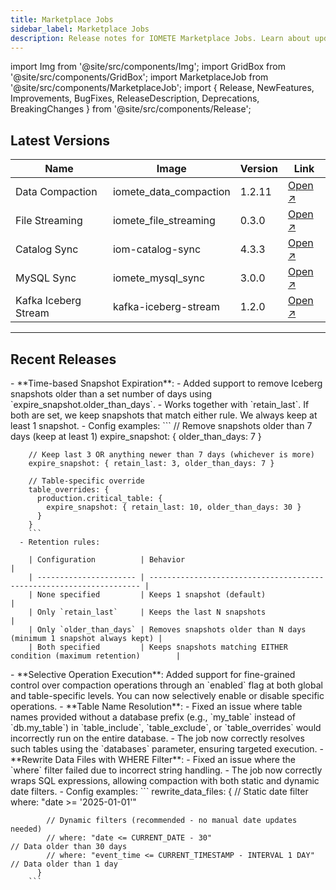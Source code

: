 ```yaml
---
title: Marketplace Jobs
sidebar_label: Marketplace Jobs
description: Release notes for IOMETE Marketplace Jobs. Learn about updates, improvements, and bug fixes for various data integration and processing jobs.
---
```


import Img from '@site/src/components/Img';
import GridBox from '@site/src/components/GridBox';
import MarketplaceJob from '@site/src/components/MarketplaceJob';
import { Release, NewFeatures, Improvements, BugFixes, ReleaseDescription, Deprecations, BreakingChanges } from '@site/src/components/Release';

## Latest Versions

| Name                 | Image                  | Version | Link                                                                       |
| -------------------- | ---------------------- | ------- | -------------------------------------------------------------------------- |
| Data Compaction      | iomete_data_compaction | 1.2.11  | [Open ↗](/resources/open-source-spark-jobs/data-compaction-job)            |
| File Streaming       | iomete_file_streaming  | 0.3.0   | [Open ↗](/resources/open-source-spark-jobs/file-streaming-job)             |
| Catalog Sync         | iom-catalog-sync       | 4.3.3   | [Open ↗](/resources/open-source-spark-jobs/catalog-sync-job)               |
| MySQL Sync           | iomete_mysql_sync      | 3.0.0   | [Open ↗](/resources/open-source-spark-jobs/mysql-database-replication-job) |
| Kafka Iceberg Stream | kafka-iceberg-stream   | 1.2.0   | [Open ↗](/resources/open-source-spark-jobs/kafka-streaming-job)            |

---

## Recent Releases

<Release name="Data Compaction Job" version="1.2.11" date="October 21, 2025">
  <NewFeatures>
    - **Time-based Snapshot Expiration**: 
      - Added support to remove Iceberg snapshots older than a set number of days using `expire_snapshot.older_than_days`.
      - Works together with `retain_last`. If both are set, we keep snapshots that match either rule. We always keep at least 1 snapshot.
      - Config examples:
        ```
        // Remove snapshots older than 7 days (keep at least 1)
        expire_snapshot: { older_than_days: 7 }

        // Keep last 3 OR anything newer than 7 days (whichever is more)
        expire_snapshot: { retain_last: 3, older_than_days: 7 }

        // Table-specific override
        table_overrides: {
          production.critical_table: {
            expire_snapshot: { retain_last: 10, older_than_days: 30 }
          }
        }
        ```
      - Retention rules:

        | Configuration          | Behavior                                                             |
        | ---------------------- | -------------------------------------------------------------------- |
        | None specified         | Keeps 1 snapshot (default)                                           |
        | Only `retain_last`     | Keeps the last N snapshots                                           |
        | Only `older_than_days` | Removes snapshots older than N days (minimum 1 snapshot always kept) |
        | Both specified         | Keeps snapshots matching EITHER condition (maximum retention)        |

  </NewFeatures>

  <Improvements>
    - **Selective Operation Execution**: Added support for fine-grained control over compaction operations through an `enabled` flag at both global and table-specific levels. You can now selectively enable or disable specific operations.
  </Improvements>

  <BugFixes>
    - **Table Name Resolution**: 
      - Fixed an issue where table names provided without a database prefix (e.g., `my_table` instead of `db.my_table`) in `table_include`, `table_exclude`, or `table_overrides` would incorrectly run on the entire database.
      - The job now correctly resolves such tables using the `databases` parameter, ensuring targeted execution.
    - **Rewrite Data Files with WHERE Filter**: 
      - Fixed an issue where the `where` filter failed due to incorrect string handling.
      - The job now correctly wraps SQL expressions, allowing compaction with both static and dynamic date filters.
      - Config examples:
        ```
          rewrite_data_files: {
            // Static date filter
            where: "date >= '2025-01-01'"

            // Dynamic filters (recommended - no manual date updates needed)
            // where: "date <= CURRENT_DATE - 30"                         // Data older than 30 days
            // where: "event_time <= CURRENT_TIMESTAMP - INTERVAL 1 DAY"  // Data older than 1 day
          }
        ```
  </BugFixes>
</Release>